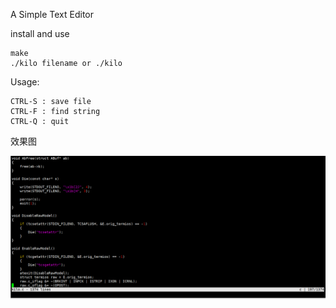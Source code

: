 A Simple Text Editor

install and use
```
make
./kilo filename or ./kilo
```

Usage:

```
CTRL-S : save file
CTRL-F : find string
CTRL-Q : quit
```

效果图 

![效果图](https://github.com/bbdle/Text-Editor/raw/master/photo.png)